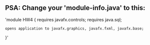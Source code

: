 ## PSA: Change your 'module-info.java' to this:

'module HW4 {
	requires javafx.controls;
	requires java.sql;
	
	opens application to javafx.graphics, javafx.fxml, javafx.base;
}'
